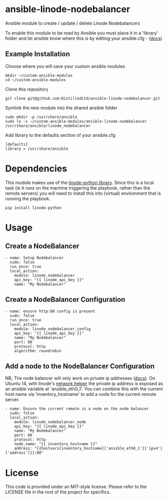# ansible-linode-nodebalancer
Ansible module to create / update / delete Linode Nodebalancers

To enable this module to be read by Ansible you must place it in a 'library' folder and let ansible know where this is by editing your ansible.cfg - ([docs](http://docs.ansible.com/intro_configuration.html#library))

## Example Installation

Choose where you will save your custom ansible modules

    mkdir ~/custom-ansible-modules
    cd ~/custom-ansible-modules

Clone this repository

    git clone git@github.com:DistilledLtd/ansible-linode-nodebalancer.git

Symlink the new module into the shared ansible folder

    sudo mkdir -p /usr/share/ansible
    sudo ln -s ~/custom-ansible-modules/ansible-linode-nodebalancer /usr/share/ansible/linode_nodebalancer

Add library to the defaults section of your ansible.cfg

    [defaults]
    library = /usr/share/ansible

# Dependencies

This module makes use of the [linode-python library](https://github.com/tjfontaine/linode-python). Since this is a local task (ie it runs on the machine triggering the playbook, rather than the remote servers) you will need to install this into (virtual) environment that is running the playbook.

    pip install linode-python

# Usage

## Create a NodeBalancer

    - name: Setup Nodebalancer 
      sudo: false
      run_once: true
      local_action:
        module: linode_nodebalancer
        api_key: "{{ linode_api_key }}"
        name: "My Nodebalancer"

## Create a NodeBalancer Configuration

    - name: ensure http:80 config is present
      sudo: false
      run_once: true
      local_action:
        module: linode_nodebalancer_config
        api_key: "{{ linode_api_key }}"
        name: "My Nodebalancer"
        port: 80
        protocol: http
        algorithm: roundrobin

## Add a node to the NodeBalancer Configuration

NB, The node balancer will only work on private ip addresses ([docs](https://www.linode.com/docs/networking/linux-static-ip-configuration/)). On Ubuntu 14, with linode's [network helper](https://www.linode.com/docs/platform/network-helper) the private ip address is exposed as an ansible variable at 'ansible_eth0_1'. You can combine this with the current host name via 'inventory_hostname' to add a node for the current remote server.

    - name: Ensure the current remote is a node on the node balancer
      sudo: false
      local_action:
        module: linode_nodebalancer_node
        api_key: "{{ linode_api_key }}"
        name: "My Nodebalancer"
        port: 80
        protocol: http
        node_name: "{{ inventory_hostname }}"
        address: "{{hostvars[inventory_hostname]['ansible_eth0_1']['ipv4']['address']}}:80"


# License

This code is provided under an MIT-style license. Please refer to the LICENSE file in the root of the project for specifics.
